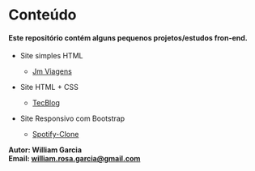 # Conteúdo

#### Este repositório contém alguns pequenos projetos/estudos fron-end.

- Site simples HTML
    - [Jm Viagens](https://github.com/phewill/Front-end-projects/tree/master/Jm-Viagens)  

- Site HTML + CSS
    - [TecBlog](https://github.com/phewill/Front-end-projects/tree/master/TecBlog)  

- Site Responsivo com Bootstrap
    - [Spotify-Clone](https://github.com/phewill/Front-end-projects/tree/master/Spotify-Clone)


**Autor: William Garcia**  
**Email: william.rosa.garcia@gmail.com**

